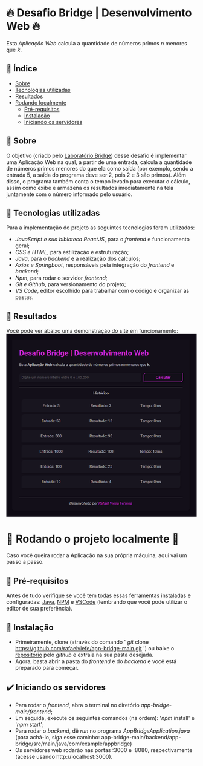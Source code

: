 # 🔥 Desafio Bridge | Desenvolvimento Web 🔥

Esta *Aplicação Web* calcula a quantidade de números primos *n* menores que *k*.

## 📍 Índice

* [Sobre](#-sobre)
* [Tecnologias utilizadas](#-tecnologias-utilizadas)
* [Resultados](#-resultados)
* [Rodando localmente](#-rodando-o-projeto-localmente-)
    * [Pré-requisitos](#-pré-requisitos)
    * [Instalação](#-instalação)
    * [Iniciando os servidores](#%EF%B8%8F-iniciando-os-servidores)

## 📕 Sobre

O objetivo (criado pelo [Laboratório Bridge](https://portal.bridge.ufsc.br)) desse desafio é implementar uma Aplicação Web na qual, a partir de uma entrada, calcula a quantidade de números primos menores do que ela como saída (por exemplo, sendo a entrada 5, a saída do programa deve ser 2, pois 2 e 3 são primos). Além disso, o programa também conta o tempo levado para executar o cálculo, assim como exibe e armazena os resultados imediatamente na tela juntamente com o número informado pelo usuário.

## 🧪 Tecnologias utilizadas

Para a implementação do projeto as seguintes tecnologias foram utilizadas:
- *JavaScript e sua bibloteca ReactJS*, para o _frontend_ e funcionamento geral;
- *CSS e HTML*, para estilização e estruturação;
- *Java*, para o _backend_ e a realização dos cálculos;
- *Axios e Springboot*, responsáveis pela integração do _frontend_ e _backend_;
- *Npm*, para rodar o servidor _frontend_;
- *Git e Github*, para versionamento do projeto;
- *VS Code*, editor escolhido para trabalhar com o código e organizar as pastas.

## 💫 Resultados

Você pode ver abaixo uma demonstração do site em funcionamento:
![demonstração do app](demo-app-1.png)

# 🚀 Rodando o projeto localmente 🚀

Caso você queira rodar a Aplicação na sua própria máquina, aqui vai um passo a passo.

## 📜 Pré-requisitos

Antes de tudo verifique se você tem todas essas ferramentas instaladas e configuradas: [Java](https://www.java.com/pt_BR/), [NPM](https://www.npmjs.com/) e [VSCode](https://code.visualstudio.com/) (lembrando que você pode utilizar o editor de sua preferência).

## 🌱 Instalação

* Primeiramente, clone (através do comando ' *git* clone https://github.com/rafaelviefe/app-bridge-main.git ') ou baixe o [repositório](https://github.com/rafaelviefe/app-bridge-main) pelo *github* e extraia na sua pasta desejada.
* Agora, basta abrir a pasta do _frontend_ e do _backend_ e você está preparado para começar.

## ✔️ Iniciando os servidores

* Para rodar o _frontend_, abra o terminal no diretório *app-bridge-main/frontend*;
* Em seguida, execute os seguintes comandos (na ordem): '*npm* install' e '*npm* start';
* Para rodar o _backend_, dê _run_ no programa *AppBridgeApplication.java* (para achá-lo, siga esse caminho: app-bridge-main/backend/app-bridge/src/main/java/com/example/appbridge)
* Os servidores web rodarão nas portas :3000 e :8080, respectivamente (acesse usando http://localhost:3000).